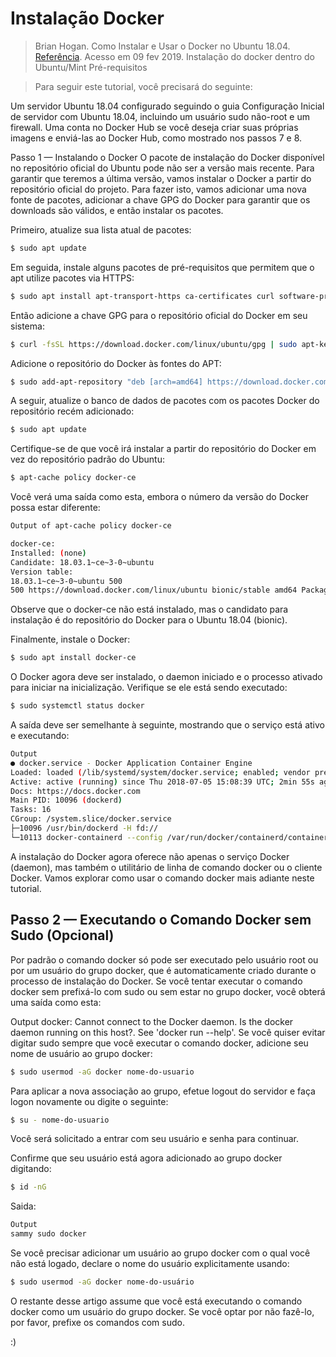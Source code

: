 # Instalação Docker

> Brian Hogan. Como Instalar e Usar o Docker no Ubuntu 18.04. [Referência](https://www.digitalocean.com/community/tutorials/como-instalar-e-usar-o-docker-no-ubuntu-18-04-pt). Acesso em 09 fev 2019.
> Instalação do docker dentro do Ubuntu/Mint
> Pré-requisitos

> Para seguir este tutorial, você precisará do seguinte:

Um servidor Ubuntu 18.04 configurado seguindo o guia Configuração Inicial de servidor com Ubuntu 18.04, incluindo um usuário sudo não-root e um firewall.
Uma conta no Docker Hub se você deseja criar suas próprias imagens e enviá-las ao Docker Hub, como mostrado nos passos 7 e 8.

Passo 1 — Instalando o Docker
O pacote de instalação do Docker disponível no repositório oficial do Ubuntu pode não ser a versão mais recente. Para garantir que teremos a última versão, vamos instalar o Docker a partir do repositório oficial do projeto. Para fazer isto, vamos adicionar uma nova fonte de pacotes, adicionar a chave GPG do Docker para garantir que os downloads são válidos, e então instalar os pacotes.

Primeiro, atualize sua lista atual de pacotes:

```bash
$ sudo apt update
```

Em seguida, instale alguns pacotes de pré-requisitos que permitem que o apt utilize pacotes via HTTPS:

```bash
$ sudo apt install apt-transport-https ca-certificates curl software-properties-common
```

Então adicione a chave GPG para o repositório oficial do Docker em seu sistema:

```bash
$ curl -fsSL https://download.docker.com/linux/ubuntu/gpg | sudo apt-key add -
```

Adicione o repositório do Docker às fontes do APT:

```bash
$ sudo add-apt-repository "deb [arch=amd64] https://download.docker.com/linux/ubuntu bionic stable"
```

A seguir, atualize o banco de dados de pacotes com os pacotes Docker do repositório recém adicionado:

```bash
$ sudo apt update
```

Certifique-se de que você irá instalar a partir do repositório do Docker em vez do repositório padrão do Ubuntu:

```bash
$ apt-cache policy docker-ce
```

Você verá uma saída como esta, embora o número da versão do Docker possa estar diferente:

```bash
Output of apt-cache policy docker-ce

docker-ce:
Installed: (none)
Candidate: 18.03.1~ce~3-0~ubuntu
Version table:
18.03.1~ce~3-0~ubuntu 500
500 https://download.docker.com/linux/ubuntu bionic/stable amd64 Packages
```

Observe que o docker-ce não está instalado, mas o candidato para instalação é do repositório do Docker para o Ubuntu 18.04 (bionic).

Finalmente, instale o Docker:

```bash
$ sudo apt install docker-ce
```

O Docker agora deve ser instalado, o daemon iniciado e o processo ativado para iniciar na inicialização. Verifique se ele está sendo executado:

```bash
$ sudo systemctl status docker
```

A saída deve ser semelhante à seguinte, mostrando que o serviço está ativo e executando:

```bash
Output
● docker.service - Docker Application Container Engine
Loaded: loaded (/lib/systemd/system/docker.service; enabled; vendor preset: enabled)
Active: active (running) since Thu 2018-07-05 15:08:39 UTC; 2min 55s ago
Docs: https://docs.docker.com
Main PID: 10096 (dockerd)
Tasks: 16
CGroup: /system.slice/docker.service
├─10096 /usr/bin/dockerd -H fd://
└─10113 docker-containerd --config /var/run/docker/containerd/containerd.toml
```

A instalação do Docker agora oferece não apenas o serviço Docker (daemon), mas também o utilitário de linha de comando docker ou o cliente Docker. Vamos explorar como usar o comando docker mais adiante neste tutorial.

## Passo 2 — Executando o Comando Docker sem Sudo (Opcional)

Por padrão o comando docker só pode ser executado pelo usuário root ou por um usuário do grupo docker, que é automaticamente criado durante o processo de instalação do Docker. Se você tentar executar o comando docker sem prefixá-lo com sudo ou sem estar no grupo docker, você obterá uma saída como esta:

Output
docker: Cannot connect to the Docker daemon. Is the docker daemon running on this host?.
See 'docker run --help'.
Se você quiser evitar digitar sudo sempre que você executar o comando docker, adicione seu nome de usuário ao grupo docker:

```bash
$ sudo usermod -aG docker nome-do-usuario
```

Para aplicar a nova associação ao grupo, efetue logout do servidor e faça logon novamente ou digite o seguinte:

```bash
$ su - nome-do-usuario
```

Você será solicitado a entrar com seu usuário e senha para continuar.

Confirme que seu usuário está agora adicionado ao grupo docker digitando:

```bash
$ id -nG
```

Saida:

```bash
Output
sammy sudo docker
```

Se você precisar adicionar um usuário ao grupo docker com o qual você não está logado, declare o nome do usuário explicitamente usando:

```bash
$ sudo usermod -aG docker nome-do-usuário
```

O restante desse artigo assume que você está executando o comando docker como um usuário do grupo docker. Se você optar por não fazê-lo, por favor, prefixe os comandos com sudo.

:)
